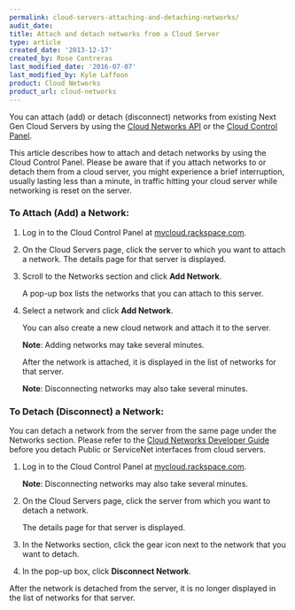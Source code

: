 ```yaml
---
permalink: cloud-servers-attaching-and-detaching-networks/
audit_date:
title: Attach and detach networks from a Cloud Server
type: article
created_date: '2013-12-17'
created_by: Rose Contreras
last_modified_date: '2016-07-07'
last_modified_by: Kyle Laffoon
product: Cloud Networks
product_url: cloud-networks
---
```


You can attach (add) or detach (disconnect) networks from existing Next
Gen Cloud Servers by using the [Cloud Networks API](https://developer.rackspace.com/docs/cloud-networks/v2/developer-guide/)
or the [Cloud Control Panel](http://mycloud.rackspace.com).

This article describes how to attach and detach networks by using the
Cloud Control Panel. Please be aware that if you attach networks to or
detach them from a cloud server, you might experience a brief
interruption, usually lasting less than a minute, in traffic hitting
your cloud server while networking is reset on the server.

### To Attach (Add) a Network:

1.  Log in to the Cloud Control Panel at
    [mycloud.rackspace.com](http://mycloud.rackspace.com).

2.  On the Cloud Servers page, click the server to which  you want to
    attach a network. The details page for that server is displayed.

3.  Scroll to the Networks section and click **Add Network**.

    A pop-up box lists the networks that you can attach to this
    server.

4.  Select a network and click **Add Network**.

    You can also create a new cloud network and attach it to the
    server.

    **Note**: Adding networks may take several minutes.

    After the network is attached, it is displayed in the list of
    networks for that server.

    **Note**: Disconnecting networks may also take several minutes.


### To Detach (Disconnect) a Network:

You can detach a network from the server from the same page under the
Networks section. Please refer to the [Cloud Networks Developer Guide](https://developer.rackspace.com/docs/cloud-networks/v2/developer-guide/#document-overview/consequences-of-detaching) before you detach
Public or ServiceNet interfaces from cloud servers.

1.  Log in to the Cloud Control Panel at
    [mycloud.rackspace.com](http://mycloud.rackspace.com).

    **Note**: Disconnecting networks may also take several minutes. 

2.  On the Cloud Servers page, click the server from which you want to
    detach a network.

    The details page for that server is displayed.

3.  In the Networks section, click the gear icon next to the network
    that you want to detach.

4.  In the pop-up box, click **Disconnect Network**.

After the network is detached from the server, it is no longer displayed
in the list of networks for that server.
